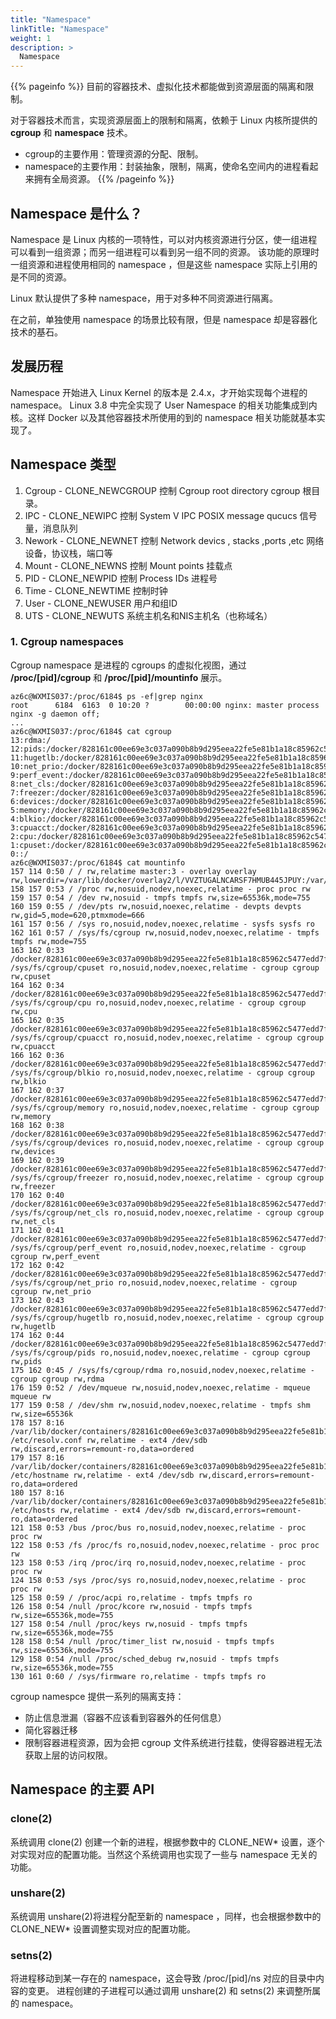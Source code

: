 ```yaml
---
title: "Namespace"
linkTitle: "Namespace"
weight: 1
description: >
  Namespace
---
```


{{% pageinfo %}}
目前的容器技术、虚拟化技术都能做到资源层面的隔离和限制。

对于容器技术而言，实现资源层面上的限制和隔离，依赖于 Linux 内核所提供的 **cgroup** 和 **namespace** 技术。

- cgroup的主要作用：管理资源的分配、限制。
- namespace的主要作用：封装抽象，限制，隔离，使命名空间内的进程看起来拥有全局资源。
{{% /pageinfo %}}


## Namespace 是什么？
Namespace 是 Linux 内核的一项特性，可以对内核资源进行分区，使一组进程可以看到一组资源；而另一组进程可以看到另一组不同的资源。
该功能的原理时一组资源和进程使用相同的 namespace ，但是这些 namespace 实际上引用的是不同的资源。

Linux 默认提供了多种 namespace，用于对多种不同资源进行隔离。

在之前，单独使用 namespace 的场景比较有限，但是 namespace 却是容器化技术的基石。


## 发展历程
Namespace 开始进入 Linux Kernel 的版本是 2.4.x，才开始实现每个进程的 namespace。
Linux 3.8 中完全实现了 User Namespace 的相关功能集成到内核。这样 Docker 以及其他容器技术所使用的到的 namespace 相关功能就基本实现了。

## Namespace 类型

1. Cgroup - CLONE_NEWCGROUP  控制 Cgroup root directory cgroup 根目录。
2. IPC - CLONE_NEWIPC        控制 System V IPC POSIX message qucucs 信号量，消息队列
3. Nework - CLONE_NEWNET     控制 Network devics , stacks ,ports ,etc 网络设备，协议栈，端口等
4. Mount - CLONE_NEWNS       控制 Mount points 挂载点
5. PID - CLONE_NEWPID        控制 Process IDs 进程号
6. Time - CLONE_NEWTIME      控制时钟
7. User - CLONE_NEWUSER      用户和组ID
8. UTS  - CLONE_NEWUTS       系统主机名和NIS主机名（也称域名）

### 1. Cgroup namespaces
Cgroup namespace 是进程的 cgroups 的虚拟化视图，通过 **/proc/[pid]/cgroup** 和 **/proc/[pid]/mountinfo** 展示。

```
az6c@WXMIS037:/proc/6184$ ps -ef|grep nginx
root      6184  6163  0 10:20 ?        00:00:00 nginx: master process nginx -g daemon off;
...
az6c@WXMIS037:/proc/6184$ cat cgroup
13:rdma:/
12:pids:/docker/828161c00ee69e3c037a090b8b9d295eea22fe5e81b1a18c85962c5477edd7fd
11:hugetlb:/docker/828161c00ee69e3c037a090b8b9d295eea22fe5e81b1a18c85962c5477edd7fd
10:net_prio:/docker/828161c00ee69e3c037a090b8b9d295eea22fe5e81b1a18c85962c5477edd7fd
9:perf_event:/docker/828161c00ee69e3c037a090b8b9d295eea22fe5e81b1a18c85962c5477edd7fd
8:net_cls:/docker/828161c00ee69e3c037a090b8b9d295eea22fe5e81b1a18c85962c5477edd7fd
7:freezer:/docker/828161c00ee69e3c037a090b8b9d295eea22fe5e81b1a18c85962c5477edd7fd
6:devices:/docker/828161c00ee69e3c037a090b8b9d295eea22fe5e81b1a18c85962c5477edd7fd
5:memory:/docker/828161c00ee69e3c037a090b8b9d295eea22fe5e81b1a18c85962c5477edd7fd
4:blkio:/docker/828161c00ee69e3c037a090b8b9d295eea22fe5e81b1a18c85962c5477edd7fd
3:cpuacct:/docker/828161c00ee69e3c037a090b8b9d295eea22fe5e81b1a18c85962c5477edd7fd
2:cpu:/docker/828161c00ee69e3c037a090b8b9d295eea22fe5e81b1a18c85962c5477edd7fd
1:cpuset:/docker/828161c00ee69e3c037a090b8b9d295eea22fe5e81b1a18c85962c5477edd7fd
0::/
az6c@WXMIS037:/proc/6184$ cat mountinfo
157 114 0:50 / / rw,relatime master:3 - overlay overlay rw,lowerdir=/var/lib/docker/overlay2/l/VVZTUGALNCARSF7HMUB445JPUY:/var/lib/docker/overlay2/l/G3PPKI2BXA3PKTPL7VURBQVVKD:/var/lib/docker/overlay2/l/7NVHGK2ITPX2UT2YGDAJFJE2QD:/var/lib/docker/overlay2/l/GZGJV5VQ4T2ZGCCMGFKXOESBQP:/var/lib/docker/overlay2/l/PRL3DYKGN4DW6BAEZZ3B2YMPMZ:/var/lib/docker/overlay2/l/JT7YW37MP5DRFGKGMD3STR64HG:/var/lib/docker/overlay2/l/VVD7Z66THINOLXHB3V3UHUT5K7,upperdir=/var/lib/docker/overlay2/00ba47aabb576aee7cd3ed472f825427050eb44dc909af8dbf667d3619f4f66a/diff,workdir=/var/lib/docker/overlay2/00ba47aabb576aee7cd3ed472f825427050eb44dc909af8dbf667d3619f4f66a/work
158 157 0:53 / /proc rw,nosuid,nodev,noexec,relatime - proc proc rw
159 157 0:54 / /dev rw,nosuid - tmpfs tmpfs rw,size=65536k,mode=755
160 159 0:55 / /dev/pts rw,nosuid,noexec,relatime - devpts devpts rw,gid=5,mode=620,ptmxmode=666
161 157 0:56 / /sys ro,nosuid,nodev,noexec,relatime - sysfs sysfs ro
162 161 0:57 / /sys/fs/cgroup rw,nosuid,nodev,noexec,relatime - tmpfs tmpfs rw,mode=755
163 162 0:33 /docker/828161c00ee69e3c037a090b8b9d295eea22fe5e81b1a18c85962c5477edd7fd /sys/fs/cgroup/cpuset ro,nosuid,nodev,noexec,relatime - cgroup cgroup rw,cpuset
164 162 0:34 /docker/828161c00ee69e3c037a090b8b9d295eea22fe5e81b1a18c85962c5477edd7fd /sys/fs/cgroup/cpu ro,nosuid,nodev,noexec,relatime - cgroup cgroup rw,cpu
165 162 0:35 /docker/828161c00ee69e3c037a090b8b9d295eea22fe5e81b1a18c85962c5477edd7fd /sys/fs/cgroup/cpuacct ro,nosuid,nodev,noexec,relatime - cgroup cgroup rw,cpuacct
166 162 0:36 /docker/828161c00ee69e3c037a090b8b9d295eea22fe5e81b1a18c85962c5477edd7fd /sys/fs/cgroup/blkio ro,nosuid,nodev,noexec,relatime - cgroup cgroup rw,blkio
167 162 0:37 /docker/828161c00ee69e3c037a090b8b9d295eea22fe5e81b1a18c85962c5477edd7fd /sys/fs/cgroup/memory ro,nosuid,nodev,noexec,relatime - cgroup cgroup rw,memory
168 162 0:38 /docker/828161c00ee69e3c037a090b8b9d295eea22fe5e81b1a18c85962c5477edd7fd /sys/fs/cgroup/devices ro,nosuid,nodev,noexec,relatime - cgroup cgroup rw,devices
169 162 0:39 /docker/828161c00ee69e3c037a090b8b9d295eea22fe5e81b1a18c85962c5477edd7fd /sys/fs/cgroup/freezer ro,nosuid,nodev,noexec,relatime - cgroup cgroup rw,freezer
170 162 0:40 /docker/828161c00ee69e3c037a090b8b9d295eea22fe5e81b1a18c85962c5477edd7fd /sys/fs/cgroup/net_cls ro,nosuid,nodev,noexec,relatime - cgroup cgroup rw,net_cls
171 162 0:41 /docker/828161c00ee69e3c037a090b8b9d295eea22fe5e81b1a18c85962c5477edd7fd /sys/fs/cgroup/perf_event ro,nosuid,nodev,noexec,relatime - cgroup cgroup rw,perf_event
172 162 0:42 /docker/828161c00ee69e3c037a090b8b9d295eea22fe5e81b1a18c85962c5477edd7fd /sys/fs/cgroup/net_prio ro,nosuid,nodev,noexec,relatime - cgroup cgroup rw,net_prio
173 162 0:43 /docker/828161c00ee69e3c037a090b8b9d295eea22fe5e81b1a18c85962c5477edd7fd /sys/fs/cgroup/hugetlb ro,nosuid,nodev,noexec,relatime - cgroup cgroup rw,hugetlb
174 162 0:44 /docker/828161c00ee69e3c037a090b8b9d295eea22fe5e81b1a18c85962c5477edd7fd /sys/fs/cgroup/pids ro,nosuid,nodev,noexec,relatime - cgroup cgroup rw,pids
175 162 0:45 / /sys/fs/cgroup/rdma ro,nosuid,nodev,noexec,relatime - cgroup cgroup rw,rdma
176 159 0:52 / /dev/mqueue rw,nosuid,nodev,noexec,relatime - mqueue mqueue rw
177 159 0:58 / /dev/shm rw,nosuid,nodev,noexec,relatime - tmpfs shm rw,size=65536k
178 157 8:16 /var/lib/docker/containers/828161c00ee69e3c037a090b8b9d295eea22fe5e81b1a18c85962c5477edd7fd/resolv.conf /etc/resolv.conf rw,relatime - ext4 /dev/sdb rw,discard,errors=remount-ro,data=ordered
179 157 8:16 /var/lib/docker/containers/828161c00ee69e3c037a090b8b9d295eea22fe5e81b1a18c85962c5477edd7fd/hostname /etc/hostname rw,relatime - ext4 /dev/sdb rw,discard,errors=remount-ro,data=ordered
180 157 8:16 /var/lib/docker/containers/828161c00ee69e3c037a090b8b9d295eea22fe5e81b1a18c85962c5477edd7fd/hosts /etc/hosts rw,relatime - ext4 /dev/sdb rw,discard,errors=remount-ro,data=ordered
121 158 0:53 /bus /proc/bus ro,nosuid,nodev,noexec,relatime - proc proc rw
122 158 0:53 /fs /proc/fs ro,nosuid,nodev,noexec,relatime - proc proc rw
123 158 0:53 /irq /proc/irq ro,nosuid,nodev,noexec,relatime - proc proc rw
124 158 0:53 /sys /proc/sys ro,nosuid,nodev,noexec,relatime - proc proc rw
125 158 0:59 / /proc/acpi ro,relatime - tmpfs tmpfs ro
126 158 0:54 /null /proc/kcore rw,nosuid - tmpfs tmpfs rw,size=65536k,mode=755
127 158 0:54 /null /proc/keys rw,nosuid - tmpfs tmpfs rw,size=65536k,mode=755
128 158 0:54 /null /proc/timer_list rw,nosuid - tmpfs tmpfs rw,size=65536k,mode=755
129 158 0:54 /null /proc/sched_debug rw,nosuid - tmpfs tmpfs rw,size=65536k,mode=755
130 161 0:60 / /sys/firmware ro,relatime - tmpfs tmpfs ro

```

cgroup namespce 提供一系列的隔离支持：
- 防止信息泄漏（容器不应该看到容器外的任何信息）
- 简化容器迁移
- 限制容器进程资源，因为会把 cgroup 文件系统进行挂载，使得容器进程无法获取上层的访问权限。


## Namespace 的主要 API

### clone(2)
系统调用 clone(2) 创建一个新的进程，根据参数中的 CLONE_NEW* 设置，逐个对实现对应的配置功能。当然这个系统调用也实现了一些与 namespace 无关的功能。

### unshare(2)
系统调用 unshare(2)将进程分配至新的 namespace ，同样，也会根据参数中的 CLONE_NEW* 设置调整实现对应的配置功能。

### setns(2)
将进程移动到某一存在的 namespace，这会导致 /proc/[pid]/ns 对应的目录中内容的变更。
进程创建的子进程可以通过调用 unshare(2) 和 setns(2) 来调整所属的 namespace。

